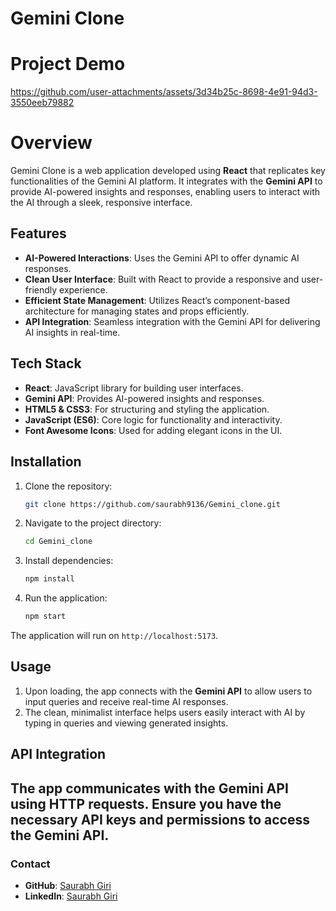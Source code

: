 # Gemini Clone

# Project Demo
https://github.com/user-attachments/assets/3d34b25c-8698-4e91-94d3-3550eeb79882

# Overview
Gemini Clone is a web application developed using **React** that replicates key functionalities of the Gemini AI platform. It integrates with the **Gemini API** to provide AI-powered insights and responses, enabling users to interact with the AI through a sleek, responsive interface.

## Features

- **AI-Powered Interactions**: Uses the Gemini API to offer dynamic AI responses.
- **Clean User Interface**: Built with React to provide a responsive and user-friendly experience.
- **Efficient State Management**: Utilizes React’s component-based architecture for managing states and props efficiently.
- **API Integration**: Seamless integration with the Gemini API for delivering AI insights in real-time.

## Tech Stack

- **React**: JavaScript library for building user interfaces.
- **Gemini API**: Provides AI-powered insights and responses.
- **HTML5 & CSS3**: For structuring and styling the application.
- **JavaScript (ES6)**: Core logic for functionality and interactivity.
- **Font Awesome Icons**: Used for adding elegant icons in the UI.

## Installation

1. Clone the repository:
    ```bash
    git clone https://github.com/saurabh9136/Gemini_clone.git
    ```

2. Navigate to the project directory:
    ```bash
    cd Gemini_clone
    ```

3. Install dependencies:
    ```bash
    npm install
    ```

4. Run the application:
    ```bash
    npm start
    ```

The application will run on `http://localhost:5173`.

## Usage

1. Upon loading, the app connects with the **Gemini API** to allow users to input queries and receive real-time AI responses.
2. The clean, minimalist interface helps users easily interact with AI by typing in queries and viewing generated insights.

## API Integration

The app communicates with the **Gemini API** using HTTP requests. Ensure you have the necessary API keys and permissions to access the Gemini API.
---

### Contact

- **GitHub**: [Saurabh Giri](https://github.com/saurabh9136)
- **LinkedIn**: [Saurabh Giri](https://www.linkedin.com/in/saurabh-giri/)

